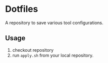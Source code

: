 # Dotfiles

A repository to save various tool configurations.

## Usage

1. checkout repository
2. run `apply.sh` from your local repository.
